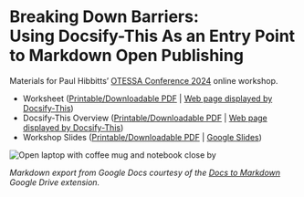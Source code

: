 <h1>Breaking Down Barriers:<br>Using Docsify-This As an Entry Point to Markdown Open Publishing</h1> 

Materials for Paul Hibbitts’ [OTESSA Conference 2024](https://otessa.org/2024/) online workshop.

- Worksheet ([Printable/Downloadable PDF](https://paulhibbitts.github.io/otessa-2024/worksheet.pdf) | [Web page displayed by Docsify-This](https://docsify-this.net/?basePath=https://raw.githubusercontent.com/paulhibbitts/otessa-2024/main/pages&homepage=worksheet.md&browser-tab-title=Worksheet%20-%20Breaking%20Down%20Barriers&header-weight=600&dark-mode=true))
- Docsify-This Overview ([Printable/Downloadable PDF](https://paulhibbitts.github.io/otessa-2024/introduction-to-docsify-this.pdf) | [Web page displayed by Docsify-This](https://docsify-this.net/?basePath=https://raw.githubusercontent.com/paulhibbitts/otessa-2024/main/pages&homepage=introduction-to-docsify-this.md&edit-link=https://github.com/paulhibbitts/otessa-2024/blob/main/pages/introduction-to-docsify-this.md&sidebar=true&edit-link-text=Suggest%20an%20Edit%20on%20GitHub&browser-tab-title=Introduction%20to%20Publishing%20with%20Docsify-This&header-weight=600&dark-mode=true&coverpage=_coverpage.md))
- Workshop Slides ([Printable/Downloadable PDF](https://paulhibbitts.github.io/otessa-2024/slides.pdf) | [Google Slides](https://docs.google.com/presentation/d/1emFKCI_DRlCqCVbaaawPZoa5AdVY2UC-I6_s0WK7a64/edit?usp=sharing))

![Open laptop with coffee mug and notebook close by](http://otessa.org/2024/files/2023/10/nick-morrison-FHnnjk1Yj7Y-unsplash-scaled.jpg ':class=banner-tall-image')

_Markdown export from Google Docs courtesy of the *[Docs to Markdown](https://workspace.google.com/marketplace/app/docs_to_markdown/700168918607)* Google Drive extension._
